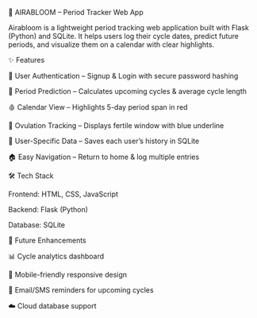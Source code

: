 🌸 AIRABLOOM – Period Tracker Web App

Airabloom is a lightweight period tracking web application built with Flask (Python) and SQLite.
It helps users log their cycle dates, predict future periods, and visualize them on a calendar with clear highlights.

✨ Features

🔐 User Authentication – Signup & Login with secure password hashing

📅 Period Prediction – Calculates upcoming cycles & average cycle length

🩸 Calendar View – Highlights 5-day period span in red

🌊 Ovulation Tracking – Displays fertile window with blue underline

💾 User-Specific Data – Saves each user’s history in SQLite

🏠 Easy Navigation – Return to home & log multiple entries

🛠️ Tech Stack

Frontend: HTML, CSS, JavaScript

Backend: Flask (Python)

Database: SQLite

📌 Future Enhancements

📊 Cycle analytics dashboard

📱 Mobile-friendly responsive design

🔔 Email/SMS reminders for upcoming cycles

☁️ Cloud database support

